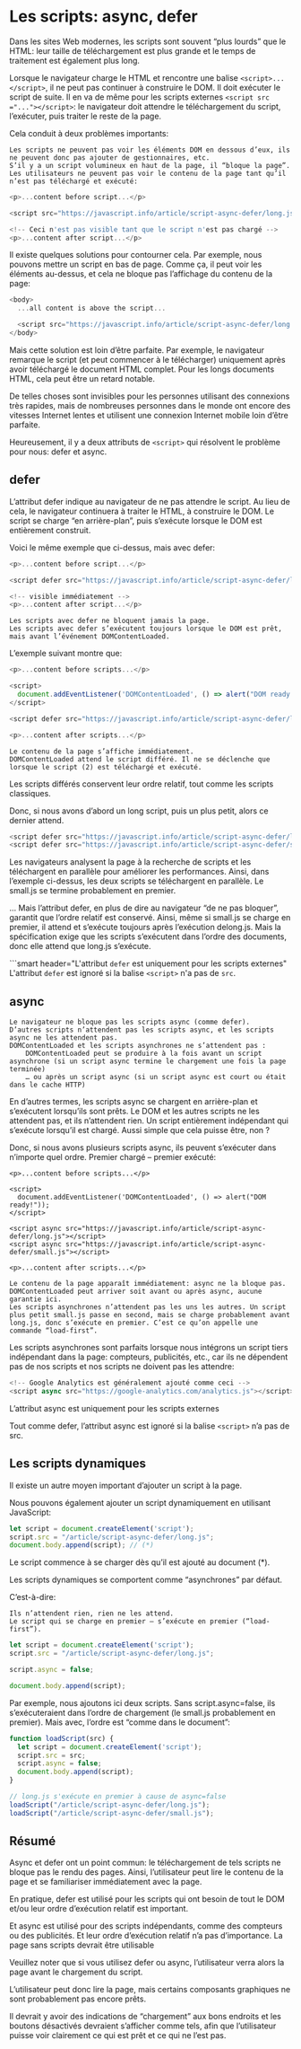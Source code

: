 # Les scripts: async, defer

Dans les sites Web modernes, les scripts sont souvent “plus lourds” que le HTML: leur taille de téléchargement est plus grande et le temps de traitement est également plus long.

Lorsque le navigateur charge le HTML et rencontre une balise `<script>...</script>`, il ne peut pas continuer à construire le DOM. Il doit exécuter le script de suite. Il en va de même pour les scripts externes `<script src ="..."></script>`: le navigateur doit attendre le téléchargement du script, l’exécuter, puis traiter le reste de la page.

Cela conduit à deux problèmes importants:

    Les scripts ne peuvent pas voir les éléments DOM en dessous d’eux, ils ne peuvent donc pas ajouter de gestionnaires, etc.
    S’il y a un script volumineux en haut de la page, il “bloque la page”. Les utilisateurs ne peuvent pas voir le contenu de la page tant qu’il n’est pas téléchargé et exécuté:

```js
<p>...content before script...</p>

<script src="https://javascript.info/article/script-async-defer/long.js?speed=1"></script>

<!-- Ceci n'est pas visible tant que le script n'est pas chargé -->
<p>...content after script...</p>
```

Il existe quelques solutions pour contourner cela. Par exemple, nous pouvons mettre un script en bas de page. Comme ça, il peut voir les éléments au-dessus, et cela ne bloque pas l’affichage du contenu de la page:
```js
<body>
  ...all content is above the script...

  <script src="https://javascript.info/article/script-async-defer/long.js?speed=1"></script>
</body>
```

Mais cette solution est loin d’être parfaite. Par exemple, le navigateur remarque le script (et peut commencer à le télécharger) uniquement après avoir téléchargé le document HTML complet. Pour les longs documents HTML, cela peut être un retard notable.

De telles choses sont invisibles pour les personnes utilisant des connexions très rapides, mais de nombreuses personnes dans le monde ont encore des vitesses Internet lentes et utilisent une connexion Internet mobile loin d’être parfaite.

Heureusement, il y a deux attributs de `<script>` qui résolvent le problème pour nous: defer et async.

## defer

L’attribut defer indique au navigateur de ne pas attendre le script. Au lieu de cela, le navigateur continuera à traiter le HTML, à construire le DOM. Le script se charge “en arrière-plan”, puis s’exécute lorsque le DOM est entièrement construit.

Voici le même exemple que ci-dessus, mais avec defer:
```js
<p>...content before script...</p>

<script defer src="https://javascript.info/article/script-async-defer/long.js?speed=1"></script>

<!-- visible immédiatement -->
<p>...content after script...</p>
```

    Les scripts avec defer ne bloquent jamais la page.
    Les scripts avec defer s’exécutent toujours lorsque le DOM est prêt, mais avant l’événement DOMContentLoaded.

L’exemple suivant montre que:
```js
<p>...content before scripts...</p>

<script>
  document.addEventListener('DOMContentLoaded', () => alert("DOM ready after defer!")); // (2)
</script>

<script defer src="https://javascript.info/article/script-async-defer/long.js?speed=1"></script>

<p>...content after scripts...</p>
```
    Le contenu de la page s’affiche immédiatement.
    DOMContentLoaded attend le script différé. Il ne se déclenche que lorsque le script (2) est téléchargé et exécuté.

Les scripts différés conservent leur ordre relatif, tout comme les scripts classiques.

Donc, si nous avons d’abord un long script, puis un plus petit, alors ce dernier attend.
```js
<script defer src="https://javascript.info/article/script-async-defer/long.js"></script>
<script defer src="https://javascript.info/article/script-async-defer/small.js"></script>
```

Les navigateurs analysent la page à la recherche de scripts et les téléchargent en parallèle pour améliorer les performances. Ainsi, dans l’exemple ci-dessus, les deux scripts se téléchargent en parallèle. Le small.js se termine probablement en premier.

… Mais l’attribut defer, en plus de dire au navigateur “de ne pas bloquer”, garantit que l’ordre relatif est conservé. Ainsi, même si small.js se charge en premier, il attend et s’exécute toujours après l’exécution delong.js. Mais la spécification exige que les scripts s’exécutent dans l’ordre des documents, donc elle attend que long.js s’exécute.

  ```smart header="L'attribut `defer` est uniquement pour les scripts externes"
  L'attribut `defer` est ignoré si la balise `<script>` n'a pas de `src`.

## async

    Le navigateur ne bloque pas les scripts async (comme defer).
    D’autres scripts n’attendent pas les scripts async, et les scripts async ne les attendent pas.
    DOMContentLoaded et les scripts asynchrones ne s’attendent pas :
        DOMContentLoaded peut se produire à la fois avant un script asynchrone (si un script async termine le chargement une fois la page terminée)
        … ou après un script async (si un script async est court ou était dans le cache HTTP)

En d’autres termes, les scripts async se chargent en arrière-plan et s’exécutent lorsqu’ils sont prêts. Le DOM et les autres scripts ne les attendent pas, et ils n’attendent rien. Un script entièrement indépendant qui s’exécute lorsqu’il est chargé. Aussi simple que cela puisse être, non ?

Donc, si nous avons plusieurs scripts async, ils peuvent s’exécuter dans n’importe quel ordre. Premier chargé – premier exécuté:
```JS
<p>...content before scripts...</p>

<script>
  document.addEventListener('DOMContentLoaded', () => alert("DOM ready!"));
</script>

<script async src="https://javascript.info/article/script-async-defer/long.js"></script>
<script async src="https://javascript.info/article/script-async-defer/small.js"></script>

<p>...content after scripts...</p>
```
    Le contenu de la page apparaît immédiatement: async ne la bloque pas.
    DOMContentLoaded peut arriver soit avant ou après async, aucune garantie ici.
    Les scripts asynchrones n’attendent pas les uns les autres. Un script plus petit small.js passe en second, mais se charge probablement avant long.js, donc s’exécute en premier. C’est ce qu’on appelle une commande “load-first”.

Les scripts asynchrones sont parfaits lorsque nous intégrons un script tiers indépendant dans la page: compteurs, publicités, etc., car ils ne dépendent pas de nos scripts et nos scripts ne doivent pas les attendre:
```js
<!-- Google Analytics est généralement ajouté comme ceci -->
<script async src="https://google-analytics.com/analytics.js"></script>
```

L’attribut async est uniquement pour les scripts externes

Tout comme defer, l’attribut async est ignoré si la balise `<script>` n’a pas de src.

## Les scripts dynamiques

Il existe un autre moyen important d’ajouter un script à la page.

Nous pouvons également ajouter un script dynamiquement en utilisant JavaScript:
```js
let script = document.createElement('script');
script.src = "/article/script-async-defer/long.js";
document.body.append(script); // (*)
```

Le script commence à se charger dès qu’il est ajouté au document (*).

Les scripts dynamiques se comportent comme “asynchrones” par défaut.

C’est-à-dire:

    Ils n’attendent rien, rien ne les attend.
    Le script qui se charge en premier – s’exécute en premier (“load-first”).
```js
let script = document.createElement('script');
script.src = "/article/script-async-defer/long.js";

script.async = false;

document.body.append(script);
```

Par exemple, nous ajoutons ici deux scripts. Sans script.async=false, ils s’exécuteraient dans l’ordre de chargement (le small.js probablement en premier). Mais avec, l’ordre est “comme dans le document”:
```js
function loadScript(src) {
  let script = document.createElement('script');
  script.src = src;
  script.async = false;
  document.body.append(script);
}

// long.js s'exécute en premier à cause de async=false
loadScript("/article/script-async-defer/long.js");
loadScript("/article/script-async-defer/small.js");
```

## Résumé

Async et defer ont un point commun: le téléchargement de tels scripts ne bloque pas le rendu des pages. Ainsi, l’utilisateur peut lire le contenu de la page et se familiariser immédiatement avec la page.

En pratique, defer est utilisé pour les scripts qui ont besoin de tout le DOM et/ou leur ordre d’exécution relatif est important.

Et async est utilisé pour des scripts indépendants, comme des compteurs ou des publicités. Et leur ordre d’exécution relatif n’a pas d’importance.
La page sans scripts devrait être utilisable

Veuillez noter que si vous utilisez defer ou async, l’utilisateur verra alors la page avant le chargement du script.

L’utilisateur peut donc lire la page, mais certains composants graphiques ne sont probablement pas encore prêts.

Il devrait y avoir des indications de “chargement” aux bons endroits et les boutons désactivés devraient s’afficher comme tels, afin que l’utilisateur puisse voir clairement ce qui est prêt et ce qui ne l’est pas.
